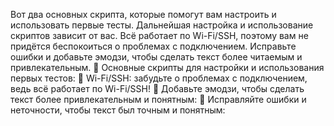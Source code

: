 Вот два основных скрипта, которые помогут вам настроить и использовать первые тесты. Дальнейшая настройка и использование скриптов зависит от вас. Всё работает по Wi-Fi/SSH, поэтому вам не придётся беспокоиться о проблемах с подключением. Исправьте ошибки и добавьте эмодзи, чтобы сделать текст более читаемым и привлекательным.
🔧 Основные скрипты для настройки и использования первых тестов:
🌟 Wi-Fi/SSH: забудьте о проблемах с подключением, ведь всё работает по Wi-Fi/SSH! 
🔧 Добавьте эмодзи, чтобы сделать текст более привлекательным и понятным:
🔧 Исправляйте ошибки и неточности, чтобы текст был точным и понятным:
